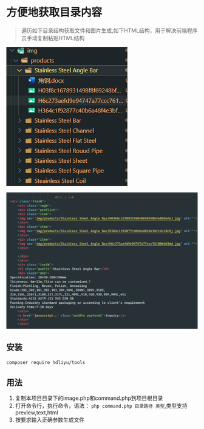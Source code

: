 # 方便地获取目录内容
> 遍历如下目录结构获取文件和图片生成,如下HTML结构，用于解决前端程序员手动复制粘贴HTML结构

![目录结构](dir.png)

![生成代码](preview.png)

## 安装
```shell
composer require hdliyu/tools
```

## 用法

1. 复制本项目目录下的image.php和command.php到项目根目录
2. 打开命令行，执行命令，语法： `php command.php 目录路径 类型`,类型支持preview,text,html
3. 按要求输入正确参数生成文件
